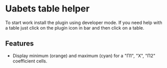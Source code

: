 # Uabets table helper

To start work install the plugin using developer mode. If you need help with a table just click on the plugin icon in
bar and then click on a table.

## Features

* Display minimum (orange) and maximum (cyan) for a "П1", "X", "П2" coefficient cells.